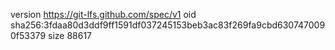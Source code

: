 version https://git-lfs.github.com/spec/v1
oid sha256:3fdaa80d3ddf9ff1591df037245153beb3ac83f269fa9cbd6307470090f53379
size 88617
